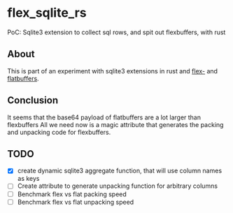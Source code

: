 # flex_sqlite_rs
PoC: Sqlite3 extension to collect sql rows, and spit out flexbuffers, with rust

## About
This is part of an experiment with sqlite3 extensions in rust and [flex-](https://github.com/Buggaboo/flex_sqlite_rs) and [flatbuffers](https://github.com/Buggaboo/flat_sqlite_rs).

## Conclusion
It seems that the base64 payload of flatbuffers are a lot larger than flexbuffers
All we need now is a magic attribute that generates the packing and unpacking code for flexbuffers.

## TODO
- [x] create dynamic sqlite3 aggregate function, that will use column names as keys
- [ ] Create attribute to generate unpacking function for arbitrary columns
- [ ] Benchmark flex vs flat packing speed
- [ ] Benchmark flex vs flat unpacking speed
